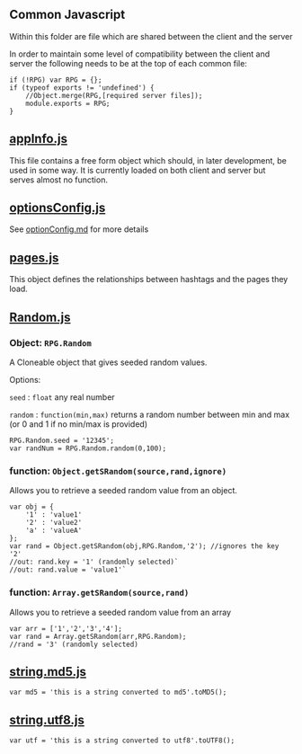 Common Javascript
-----------------

Within this folder are file which are shared between the client and the server

In order to maintain some level of compatibility between the client and server the following needs to be at the top of each common file:

    if (!RPG) var RPG = {};
    if (typeof exports != 'undefined') {
        //Object.merge(RPG,[required server files]);
        module.exports = RPG;
    }

## [appInfo.js](https://github.com/Probed/RPG/tree/master/common/appInfo.js)

This file contains a free form object which should, in later development, be used in some way. It is currently loaded on both client and server but serves almost no function.

## [optionsConfig.js](https://github.com/Probed/RPG/tree/master/common/optionsConfig.js)

See [optionConfig.md](https://github.com/Probed/RPG/tree/master/common/optionsConfig.md) for more details

## [pages.js](https://github.com/Probed/RPG/tree/master/common/pages.js)
This object defines the relationships between hashtags and the pages they load.

## [Random.js](https://github.com/Probed/RPG/tree/master/common/Random.js)

### Object: `RPG.Random`

A Cloneable object that gives seeded random values.

Options:

`seed` : `float` any real number

`random` : `function(min,max)` returns a random number between min and max (or 0 and 1 if no min/max is provided)

    RPG.Random.seed = '12345';
    var randNum = RPG.Random.random(0,100);

### function: `Object.getSRandom(source,rand,ignore)`

Allows you to retrieve a seeded random value from an object.

    var obj = {
        '1' : 'value1'
        '2' : 'value2'
        'a' : 'valueA'
    };
    var rand = Object.getSRandom(obj,RPG.Random,'2'); //ignores the key '2'
    //out: rand.key = '1' (randomly selected)`
    //out: rand.value = 'value1'`

### function: `Array.getSRandom(source,rand)`

Allows you to retrieve a seeded random value from an array

    var arr = ['1','2','3','4'];
    var rand = Array.getSRandom(arr,RPG.Random);
    //rand = '3' (randomly selected)

## [string.md5.js](https://github.com/Probed/RPG/tree/master/common/string.md5.js)

`var md5 = 'this is a string converted to md5'.toMD5();`

## [string.utf8.js](https://github.com/Probed/RPG/tree/master/common/string.utf8.js)

`var utf = 'this is a string converted to utf8'.toUTF8();`
